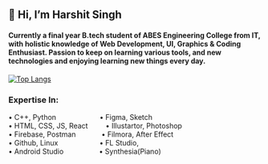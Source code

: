 ## 👋 Hi, I’m Harshit Singh

#### Currently a final year B.tech student of ABES Engineering College from IT, with holistic knowledge of Web Development, UI, Graphics & Coding Enthusiast. Passion to keep on learning various tools, and new technologies and enjoying learning new things every day.

<!-------Stats-------> 
 <p float = "left">
  
<!-- ![Harshit's Github Stats](https://github-readme-stats.vercel.app/api?username=harshit2490&show_icons=true) -->
[![Top Langs](https://github-readme-stats.vercel.app/api/top-langs/?username=harshit2490&layout=compact&theme=radical)](https://github.com/harshit2490/github-readme-stats)

</p>


### Expertise In:
<!-- <img src = 'https://i.pinimg.com/564x/2d/29/4d/2d294d0612a1a14776f872a7b07c05ec.jpg' alt='' width="40" height="40">&#160;&#160;
<br>
-->
<p>
&#8226; C++, Python  &#160;&#160;&#160;&#160;&#160;&#160;&#160;&#160;&#160;&#160;&#160;&#160;&#160;&#160;&#160;&#160;&#160;&#160;&#160;&#160;  &#8226; Figma, Sketch <br>
&#8226; HTML, CSS, JS, React  &#160;&#160;&#160;&#160;&#160;&#160;&#160; &#8226; Illustartor, Photoshop <br>
&#8226; Firebase, Postman  &#160;&#160;&#160;&#160;&#160;&#160;&#160;&#160;&#160;&#160;&#160; &#8226; Filmora, After Effect<br>
&#8226; Github, Linux &#160;&#160;&#160;&#160;&#160;&#160;&#160;&#160;&#160;&#160;&#160;&#160;&#160;&#160;&#160;&#160;&#160;&#160;&#160; &#8226; FL Studio, <br> 
&#8226; Android Studio &#160;&#160;&#160;&#160;&#160;&#160;&#160;&#160;&#160;&#160;&#160;&#160;&#160;&#160;&#160;&#160;  &#8226; Synthesia(Piano) <br>
</p>

<!------Contacts-------> 
<!-- 
### 📫 Reach Me ...
<p align = "left"> 
  <a href = "https://www.linkedin.com/in/harshit2490/"><img src = "https://upload.wikimedia.org/wikipedia/commons/thumb/c/ca/LinkedIn_logo_initials.png/640px-LinkedIn_logo_initials.png" width="4%"></a>&#160;&#160;
  <a href = "https://www.twitter.com/carinoharshit/"><img src = "https://help.twitter.com/content/dam/help-twitter/brand/logo.png" width = "5%"> </a>&#160;&#160;
  <a href = "https://www.instagram.com/carinoharshit/"><img src = "https://assets.stickpng.com/images/580b57fcd9996e24bc43c521.png" width = "4%"></a>&#160;&#160;
  <a href = "https://www.youtube.com/c/FLIXMIDI"><img src = "https://image.similarpng.com/very-thumbnail/2020/07/Youtube-logo-with--new-style-on-transparent-background-PNG.png" width = "5%"> </a>&#160;&#160;
</p>
-->

